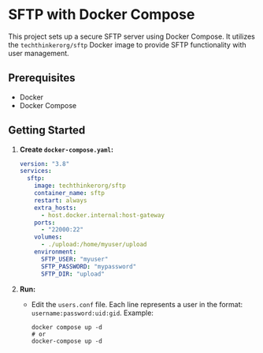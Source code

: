 # SFTP with Docker Compose

This project sets up a secure SFTP server using Docker Compose. It utilizes the `techthinkerorg/sftp` Docker image to provide SFTP functionality with user management.

## Prerequisites

*   Docker
*   Docker Compose

## Getting Started

1.  **Create `docker-compose.yaml`:**

    ```yaml
    version: "3.8"
    services:
      sftp:
        image: techthinkerorg/sftp
        container_name: sftp
        restart: always
        extra_hosts:
          - host.docker.internal:host-gateway
        ports:
          - "22000:22"
        volumes:
          - ./upload:/home/myuser/upload
        environment:
          SFTP_USER: "myuser"
          SFTP_PASSWORD: "mypassword"
          SFTP_DIR: "upload"

    ```

2.  **Run:**

    *   Edit the `users.conf` file.  Each line represents a user in the format: `username:password:uid:gid`.  Example:

        ```
        docker compose up -d
        # or
        docker-compose up -d
        ```
